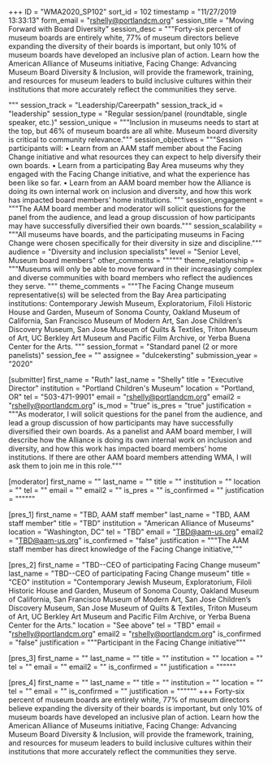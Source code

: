 +++
ID = "WMA2020_SP102"
sort_id = 102
timestamp = "11/27/2019 13:33:13"
form_email = "rshelly@portlandcm.org"
session_title = "Moving Forward with Board Diversity"
session_desc = """Forty-six percent of museum boards are entirely white, 77% of museum directors believe expanding the diversity of their boards is important, but only 10% of museum boards have developed an inclusive plan of action.
Learn how the American Alliance of Museums initiative, Facing Change: Advancing Museum Board Diversity & Inclusion, will provide the framework, training, and resources for museum leaders to build inclusive cultures within their institutions that more accurately reflect the communities they serve.

"""
session_track = "Leadership/Careerpath"
session_track_id = "leadership"
session_type = "Regular session/panel (roundtable, single speaker, etc.)"
session_unique = """Inclusion in museums needs to start at the top, but 46% of museum boards are all white. Museum board diversity is critical to community relevance."""
session_objectives = """Session participants will:
•	Learn from an AAM staff member about the Facing Change initiative and what resources they can expect to help diversify their own boards.
•	Learn from a participating Bay Area museums why they engaged with the Facing Change initiative, and what the experience has been like so far.
•	Learn from an AAM board member how the Alliance is doing its own internal work on inclusion and diversity, and how this work has impacted board members’ home institutions.
"""
session_engagement = """The AAM board member and moderator will solicit questions for the panel from the audience, and lead a group discussion of how participants may have successfully diversified their own boards."""
session_scalability = """All museums have boards, and the participating museums in Facing Change were chosen specifically for their diversity in size and discipline."""
audience = "Diversity and inclusion specialists"
level = "Senior Level, Museum board members"
other_comments = """"""
theme_relationship = """Museums will only be able to move forward in their increasingly complex and diverse communities with board members who reflect the audiences they serve. """
theme_comments = """The Facing Change museum representative(s) will be selected from the Bay Area participating institutions: Contemporary Jewish Museum, Exploratorium, Filoli Historic House and Garden, Museum of Sonoma County, Oakland Museum of California, San Francisco Museum of Modern Art, San Jose Children’s Discovery Museum, San Jose Museum of Quilts & Textiles, Triton Museum of Art, UC Berkley Art Museum and Pacific Film Archive, or Yerba Buena Center for the Arts. """
session_format = "Standard panel (2 or more panelists)"
session_fee = ""
assignee = "dulcekersting"
submission_year = "2020"

[submitter]
first_name = "Ruth"
last_name = "Shelly"
title = "Executive Director"
institution = "Portland Children's Museum"
location = "Portland, OR"
tel = "503-471-9901"
email = "rshelly@portlandcm.org"
email2 = "rshelly@portlandcm.org"
is_mod = "true"
is_pres = "true"
justification = """As moderator, I will solicit questions for the panel from the audience, and lead a group discussion of how participants may have successfully diversified their own boards.
As a panelist and AAM board member, I will describe how the Alliance is doing its own internal work on inclusion and diversity, and how this work has impacted board members’ home institutions. If there are other AAM board members attending WMA, I will ask them to join me in this role."""

[moderator]
first_name = ""
last_name = ""
title = ""
institution = ""
location = ""
tel = ""
email = ""
email2 = ""
is_pres = ""
is_confirmed = ""
justification = """"""

[pres_1]
first_name = "TBD, AAM staff member"
last_name = "TBD, AAM staff member"
title = "TBD"
institution = "American Alliance of Museums"
location = "Washington, DC"
tel = "TBD"
email = "TBD@aam-us.org"
email2 = "TBD@aam-us.org"
is_confirmed = "false"
justification = """The AAM staff member has direct knowledge of the Facing Change initiative,"""

[pres_2]
first_name = "TBD--CEO of participating Facing Change museum"
last_name = "TBD--CEO of participating Facing Change museum"
title = "CEO"
institution = "Contemporary Jewish Museum, Exploratorium, Filoli Historic House and Garden, Museum of Sonoma County, Oakland Museum of California, San Francisco Museum of Modern Art, San Jose Children’s Discovery Museum, San Jose Museum of Quilts & Textiles, Triton Museum of Art, UC Berkley Art Museum and Pacific Film Archive, or Yerba Buena Center for the Arts."
location = "See above"
tel = "TBD"
email = "rshelly@portlandcm.org"
email2 = "rshelly@portlandcm.org"
is_confirmed = "false"
justification = """Participant in the Facing Change initiative"""

[pres_3]
first_name = ""
last_name = ""
title = ""
institution = ""
location = ""
tel = ""
email = ""
email2 = ""
is_confirmed = ""
justification = """"""

[pres_4]
first_name = ""
last_name = ""
title = ""
institution = ""
location = ""
tel = ""
email = ""
is_confirmed = ""
justification = """"""
+++
Forty-six percent of museum boards are entirely white, 77% of museum directors believe expanding the diversity of their boards is important, but only 10% of museum boards have developed an inclusive plan of action.
Learn how the American Alliance of Museums initiative, Facing Change: Advancing Museum Board Diversity & Inclusion, will provide the framework, training, and resources for museum leaders to build inclusive cultures within their institutions that more accurately reflect the communities they serve.

